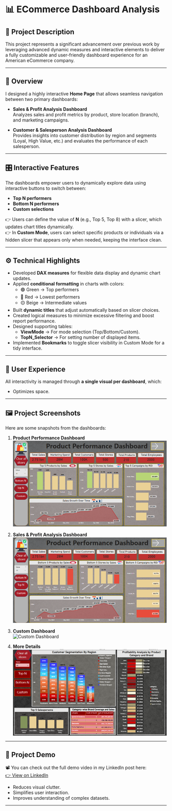 # 📊 ECommerce Dashboard Analysis

## 📝 Project Description
This project represents a significant advancement over previous work by leveraging advanced dynamic measures and interactive elements to deliver a fully customizable and user-friendly dashboard experience for an American eCommerce company.

---

## 🔎 Overview
I designed a highly interactive **Home Page** that allows seamless navigation between two primary dashboards:

- **Sales & Profit Analysis Dashboard**  
  Analyzes sales and profit metrics by product, store location (branch), and marketing campaigns.

- **Customer & Salesperson Analysis Dashboard**  
  Provides insights into customer distribution by region and segments (Loyal, High Value, etc.) and evaluates the performance of each salesperson.

---

## 🎛 Interactive Features
The dashboards empower users to dynamically explore data using interactive buttons to switch between:

- **Top N performers**
- **Bottom N performers**
- **Custom selections**

👉 Users can define the value of **N** (e.g., Top 5, Top 8) with a slicer, which updates chart titles dynamically.  
👉 In **Custom Mode**, users can select specific products or individuals via a hidden slicer that appears only when needed, keeping the interface clean.

---

## ⚙️ Technical Highlights
- Developed **DAX measures** for flexible data display and dynamic chart updates.  
- Applied **conditional formatting** in charts with colors:  
  - 🟢 Green → Top performers  
  - 🔴 Red → Lowest performers  
  - 🟡 Beige → Intermediate values  
- Built **dynamic titles** that adjust automatically based on slicer choices.  
- Created logical measures to minimize excessive filtering and boost report performance.  
- Designed supporting tables:  
  - **ViewMode** → For mode selection (Top/Bottom/Custom).  
  - **TopN_Selector** → For setting number of displayed items.  
- Implemented **Bookmarks** to toggle slicer visibility in Custom Mode for a tidy interface.  

---

## 👤 User Experience
All interactivity is managed through **a single visual per dashboard**, which:  
- Optimizes space.  

---

## 🖼️ Project Screenshots

Here are some snapshots from the dashboards:

1. **Product Performance Dashboard**  
   ![Top Product Performance Dashboard](Dashboard_Screenshots/top_n_dash_1.png)

2. **Sales & Profit Analysis Dashboard**  
   ![Lowest Product Performance Dashboard](Dashboard_Screenshots/bottom_N.png)

3. **Custom Dashboard**  
   ![Custom Dashboard](Dashboard_Screenshots/custom_dash_1.png)
   
4. **More Details**
   ![Second Dashboard](Dashboard_Screenshots/dash_2.png)

---

## 🔗 Project Demo
📽️ You can check out the full demo video in my LinkedIn post here:  
[👉 View on LinkedIn](https://www.linkedin.com/posts/mohamed-hatem-921936258_powerbi-dataanalytics-businessintelligence-activity-7354752358016282624-PCKM?utm_source=share&utm_medium=member_desktop&rcm=ACoAAD9_jKkBtFrvtFfLdIMcI-yI7XX-qpdHQdM)

- Reduces visual clutter.  
- Simplifies user interaction.  
- Improves understanding of complex datasets.  

---
